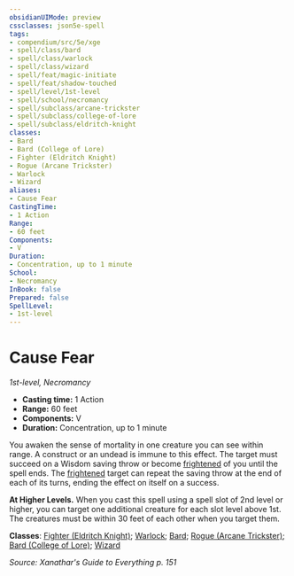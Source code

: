 ```yaml
---
obsidianUIMode: preview
cssclasses: json5e-spell
tags:
- compendium/src/5e/xge
- spell/class/bard
- spell/class/warlock
- spell/class/wizard
- spell/feat/magic-initiate
- spell/feat/shadow-touched
- spell/level/1st-level
- spell/school/necromancy
- spell/subclass/arcane-trickster
- spell/subclass/college-of-lore
- spell/subclass/eldritch-knight
classes:
- Bard
- Bard (College of Lore)
- Fighter (Eldritch Knight)
- Rogue (Arcane Trickster)
- Warlock
- Wizard
aliases:
- Cause Fear
CastingTime: 
- 1 Action
Range:
- 60 feet
Components:
- V
Duration:
- Concentration, up to 1 minute
School:
- Necromancy
InBook: false
Prepared: false
SpellLevel:
- 1st-level
---
```

# Cause Fear
*1st-level, Necromancy*  


- **Casting time:** 1 Action
- **Range:** 60 feet
- **Components:** V
- **Duration:** Concentration, up to 1 minute

You awaken the sense of mortality in one creature you can see within range. A construct or an undead is immune to this effect. The target must succeed on a Wisdom saving throw or become [frightened](conditions.md#Frightened) of you until the spell ends. The [frightened](conditions.md#Frightened) target can repeat the saving throw at the end of each of its turns, ending the effect on itself on a success.

**At Higher Levels.** When you cast this spell using a spell slot of 2nd level or higher, you can target one additional creature for each slot level above 1st. The creatures must be within 30 feet of each other when you target them.

**Classes**: [Fighter (Eldritch Knight)](/3-Mechanics/CLI/lists/list-spells-classes-eldritch-knight-xphb.md "subclass=XPHB;class=XPHB"); [Warlock](/3-Mechanics/CLI/lists/list-spells-classes-warlock.md); [Bard](/3-Mechanics/CLI/lists/list-spells-classes-bard.md); [Rogue (Arcane Trickster)](/3-Mechanics/CLI/lists/list-spells-classes-arcane-trickster-xphb.md "subclass=XPHB;class=XPHB"); [Bard (College of Lore)](/3-Mechanics/CLI/lists/list-spells-classes-college-of-lore-xphb.md "subclass=XPHB;class=XPHB"); [Wizard](/3-Mechanics/CLI/lists/list-spells-classes-wizard.md)

*Source: Xanathar's Guide to Everything p. 151*
